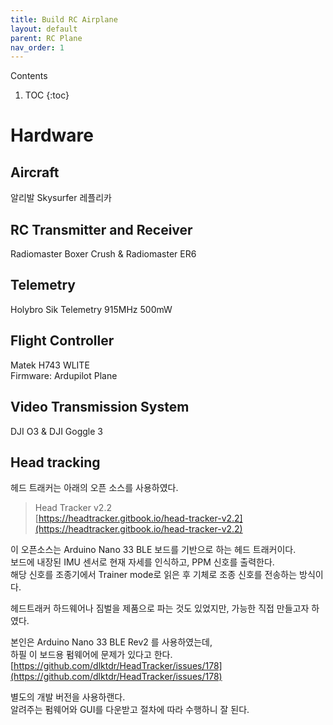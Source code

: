 ```yaml
---
title: Build RC Airplane
layout: default
parent: RC Plane
nav_order: 1
---
```

<!-- 목차 --->
Contents

1. TOC
{:toc}

# Hardware
## Aircraft
알리발 Skysurfer 레플리카

## RC Transmitter and Receiver
Radiomaster Boxer Crush & Radiomaster ER6

## Telemetry
Holybro Sik Telemetry 915MHz 500mW

## Flight Controller
Matek H743 WLITE  
Firmware: Ardupilot Plane


## Video Transmission System
DJI O3 & DJI Goggle 3

## Head tracking

헤드 트래커는 아래의 오픈 소스를 사용하였다.

> Head Tracker v2.2  
> [https://headtracker.gitbook.io/head-tracker-v2.2](https://headtracker.gitbook.io/head-tracker-v2.2)


이 오픈소스는 Arduino Nano 33 BLE 보드를 기반으로 하는 헤드 트래커이다.  
보드에 내장된 IMU 센서로 현재 자세를 인식하고, PPM 신호를 출력한다.  
해당 신호를 조종기에서 Trainer mode로 읽은 후 기체로 조종 신호를 전송하는 방식이다.  

헤드트래커 하드웨어나 짐벌을 제품으로 파는 것도 있었지만, 가능한 직접 만들고자 하였다.

본인은 Arduino Nano 33 BLE Rev2 를 사용하였는데,  
하필 이 보드용 펌웨어에 문제가 있다고 한다.  
[https://github.com/dlktdr/HeadTracker/issues/178](https://github.com/dlktdr/HeadTracker/issues/178)

별도의 개발 버전을 사용하랜다.  
알려주는 펌웨어와 GUI를 다운받고 절차에 따라 수행하니 잘 된다.

